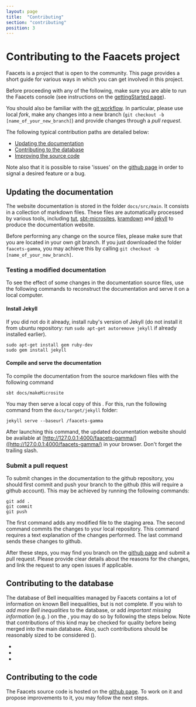 ```yaml
---
layout: page
title:  "Contributing"
section: "contributing"
position: 3
---
```


# Contributing to the Faacets project
Faacets is a project that is open to the community. This page provides a short guide for various ways in which you can get involved in this project.

Before proceeding with any of the following, make sure you are able to run the Faacets console (see instructions on the [gettingStarted page](gettingStarted.html#how-to-run-the-faacets-console)).

You should also be familiar with the [git workflow](https://guides.github.com/activities/contributing-to-open-source/). In particular, please use local *fork*, make any changes into a new branch (`git checkout -b [name_of_your_new_branch]`) and provide changes through a *pull request*.

The following typical contribution paths are detailed below:
 - [Updating the documentation](#updating-the-documentation)
 - [Contributing to the database](#contributing-to-the-database)
 - [Improving the source code](#contributing-to-the-code)

Note also that it is possible to raise 'issues' on the [github page](https://github.com/denisrosset/faacets-gamma/issues) in order to signal a desired feature or a bug.


## Updating the documentation
The website documentation is stored in the folder `docs/src/main`. It consists in a collection of markdown files. These files are automatically processed by various tools, including [tut](https://github.com/tpolecat/tut), [sbt-microsites](https://47deg.github.io/sbt-microsites/), [kramdown](https://kramdown.gettalong.org/) and [jekyll](https://jekyllrb.com/) to produce the documentation website.

Before performing any change on the source files, please make sure that you are located in your own git branch. If you just downloaded the folder `faacets-gamma`, you may achieve this by calling `git checkout -b [name_of_your_new_branch]`.

### Testing a modified documentation
To see the effect of some changes in the documentation source files, use the following commands to reconstruct the documentation and serve it on a local computer.

#### Install Jekyll
If you did not do it already, install ruby's version of Jekyll (do not install it from ubuntu repository: run `sudo apt-get autoremove jekyll` if already installed earlier).

    sudo apt-get install gem ruby-dev
    sudo gem install jekyll

#### Compile and serve the documentation
To compile the documentation from the source markdown files with the following command

    sbt docs/makeMicrosite

You may then serve a local copy of this . For this, run the following command from the `docs/target/jekyll` folder:

    jekyll serve --baseurl /faacets-gamma

After launching this command, the updated documentation website should be available at [http://127.0.0.1:4000/faacets-gamma/]([http://127.0.0.1:4000/faacets-gamma/) in your browser. Don't forget the trailing slash.

### Submit a pull request
To submit changes in the documentation to the github repository, you should first commit and push your branch to the github (this will require a github account). This may be achieved by running the following commands:

    git add .
    git commit
    git push

The first command adds any modified file to the staging area. The second command commits the changes to your local repository. This command requires a text explanation of the changes performed. The last command sends these changes to github.

After these steps, you may find you branch on the [github page](https://github.com/denisrosset/faacets-gamma) and submit a pull request. Please provide clear details about the reasons for the changes, and link the request to any open issues if applicable.


## Contributing to the database
The database of Bell inequalities managed by Faacets contains a lot of information on known Bell inequalities, but is not complete. If you wish to *add more Bell inequalities* to the database, or add *important missing information* (e.g. ) on the , you may do so by following the steps below. Note that contributions of this kind may be checked for quality before being merged into the main database. Also, such contributions should be reasonably sized to be considered ().

 -
 -
 -

## Contributing to the code
The Faacets source code is hosted on the [github page](https://github.com/denisrosset/faacets-gamma). To work on it and propose improvements to it, you may follow the next steps.


